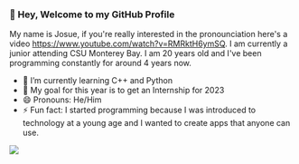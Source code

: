 ### 👋 Hey, Welcome to my GitHub Profile
My name is Josue, if you're really interested in the pronounciation here's a video https://www.youtube.com/watch?v=RMRktH6ymSQ. I am currently a junior attending CSU Monterey Bay. I am 20 years old and I've been programming constantly for around 4 years now.

- 🌱 I’m currently learning C++ and Python
- 📌 My goal for this year is to get an Internship for 2023
- 😄 Pronouns: He/Him
- ⚡ Fun fact: I started programming because I was introduced to technology at a young age and I wanted to create apps that anyone can use.

<img src="https://github-readme-stats.vercel.app/api?username=Josue-SR&&show_icons=true&title_color=00A2FF&icon_color=00A2FF&text_color=FFFFFF&bg_color=151515">
